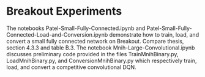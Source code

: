 # Breakout Experiments
The notebooks Patel-Small-Fully-Connected.ipynb and Patel-Small-Fully-Connected-Load-and-Conversion.ipynb demonstrate how to 
train, load, and convert a small fully connected network on Breakout. Compare thesis, section 4.3.3 and table B.3.
The notebook Mnih-Large-Convolutional.ipynb discusses preliminary code provided in the files TrainMnihBinary.py,
LoadMnihBinary.py, and ConversionMnihBinary.py which respectively train, load, and convert a competitive convolutional DQN.
